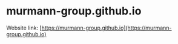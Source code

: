 # murmann-group.github.io

Website link: [https://murmann-group.github.io](https://murmann-group.github.io)

